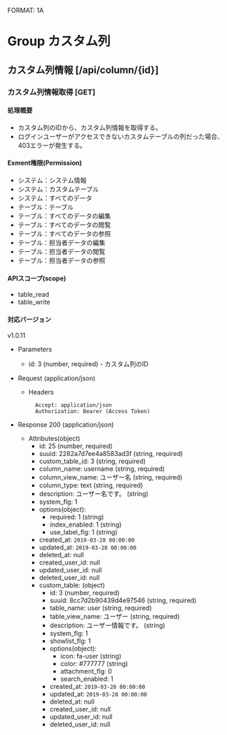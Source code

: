 FORMAT: 1A
 
# Group カスタム列

## カスタム列情報 [/api/column/{id}]
 
### カスタム列情報取得 [GET]
 
#### 処理概要
* カスタム列のIDから、カスタム列情報を取得する。
* ログインユーザーがアクセスできないカスタムテーブルの列だった場合、403エラーが発生する。

#### Exment権限(Permission)
+ システム：システム情報
+ システム：カスタムテーブル
+ システム：すべてのデータ
+ テーブル：テーブル
+ テーブル：すべてのデータの編集
+ テーブル：すべてのデータの閲覧
+ テーブル：すべてのデータの参照
+ テーブル：担当者データの編集
+ テーブル：担当者データの閲覧
+ テーブル：担当者データの参照

#### APIスコープ(scope)
+ table_read
+ table_write

#### 対応バージョン
v1.0.11

+ Parameters
    + id: 3 (number, required) - カスタム列のID
 
+ Request (application/json)

    + Headers

            Accept: application/json
            Authorization: Bearer (Access Token)


+ Response 200 (application/json)
    + Attributes(object)
        + id: 25 (number, required)
        + suuid: 2282a7d7ee4a8583ad3f (string, required)
        + custom_table_id: 3 (string, required)
        + column_name: username (string, required)
        + column_view_name: ユーザー名 (string, required)
        + column_type: text (string, required)
        + description: ユーザー名です。 (string)
        + system_flg: 1
        + options(object): 
            + required: 1 (string)
            + index_enabled: 1 (string)
            + use_label_flg: 1 (string)
        + created_at: `2019-03-28 00:00:00`
        + updated_at: `2019-03-28 00:00:00`
        + deleted_at: null
        + created_user_id: null
        + updated_user_id: null
        + deleted_user_id: null
        + custom_table: (object)
            + id: 3 (number, required)
            + suuid: 8cc7d2b90439d4e97546 (string, required)
            + table_name: user (string, required)
            + table_view_name: ユーザー (string, required)
            + description: ユーザー情報です。 (string)
            + system_flg: 1
            + showlist_flg: 1
            + options(object): 
                + icon: fa-user (string)
                + color: #777777 (string)
                + attachment_flg: 0
                + search_enabled: 1
            + created_at: `2019-03-28 00:00:00`
            + updated_at: `2019-03-28 00:00:00`
            + deleted_at: null
            + created_user_id: null
            + updated_user_id: null
            + deleted_user_id: null
